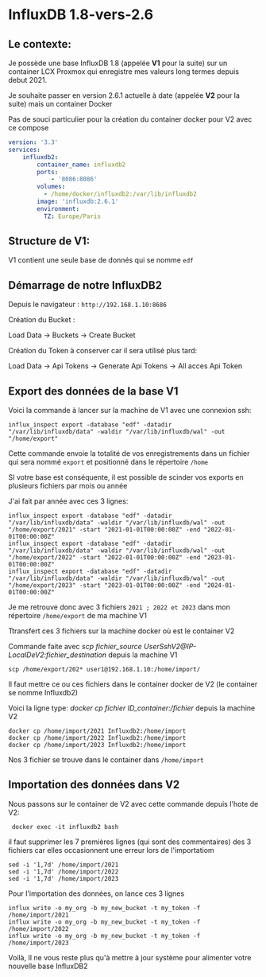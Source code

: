 # InfluxDB 1.8-vers-2.6

## Le contexte:

Je possède une base InfluxDB 1.8  (appelée **V1** pour la suite) sur un container LCX Proxmox qui enregistre mes valeurs long termes depuis debut 2021.

Je souhaite passer en version 2.6.1 actuelle à date (appelée **V2** pour la suite) mais un container Docker

Pas de souci particulier pour la création du container docker pour V2 avec ce compose
```yaml
version: '3.3'
services:
    influxdb2:
        container_name: influxdb2
        ports:
            - '8086:8086'
        volumes: 
          - /home/docker/influxdb2:/var/lib/influxdb2
        image: 'influxdb:2.6.1'
        environment:
          TZ: Europe/Paris
  ```
  
## Structure de V1:
V1 contient une seule base de donnés qui se nomme ``edf``

## Démarrage de notre InfluxDB2 
Depuis le navigateur : `` http://192.168.1.10:8686 ``

Création du Bucket :

Load Data -> Buckets -> Create Bucket

Création du Token à conserver car il sera utilisé plus tard:

Load Data -> Api Tokens -> Generate Api Tokens -> All acces Api Token



## Export des données de la base V1
Voici la commande à lancer sur la machine de V1 avec une connexion ssh:

`` influx_inspect export -database "edf" -datadir "/var/lib/influxdb/data" -waldir "/var/lib/influxdb/wal" -out "/home/export" ``

Cette commande envoie la totalité de vos enregistrements dans un fichier qui sera nommé ``export`` et positionné dans le répertoire ``/home``

SI votre base est conséquente, il est possible de scinder vos exports en plusieurs fichiers par mois ou année

J'ai fait par année avec ces 3 lignes: 
```
influx_inspect export -database "edf" -datadir "/var/lib/influxdb/data" -waldir "/var/lib/influxdb/wal" -out "/home/export/2021" -start "2021-01-01T00:00:00Z" -end "2022-01-01T00:00:00Z"
influx_inspect export -database "edf" -datadir "/var/lib/influxdb/data" -waldir "/var/lib/influxdb/wal" -out "/home/export/2022" -start "2022-01-01T00:00:00Z" -end "2023-01-01T00:00:00Z"
influx_inspect export -database "edf" -datadir "/var/lib/influxdb/data" -waldir "/var/lib/influxdb/wal" -out "/home/export/2023" -start "2023-01-01T00:00:00Z" -end "2024-01-01T00:00:00Z"
```
Je me retrouve donc avec 3 fichiers `` 2021 ; 2022 et 2023 `` dans mon répertoire `` /home/export `` de ma machine V1

Ttransfert ces 3 fichiers sur la machine docker où est le container V2

Commande faite avec _scp fichier_source UserSshV2@IP-LocalDeV2:fichier_destination_ depuis la machine V1

``` scp /home/export/202* user1@192.168.1.10:/home/import/ ```

Il faut mettre ce ou ces fichiers dans le container docker de V2 (le container se nomme Influxdb2)

Voici la ligne type: _docker cp fichier ID_container:/fichier_ depuis la machine V2
```  
docker cp /home/import/2021 Influxdb2:/home/import
docker cp /home/import/2022 Influxdb2:/home/import
docker cp /home/import/2023 Influxdb2:/home/import

```
Nos 3 fichier se trouve dans le container dans ``/home/import``

## Importation des données dans V2

Nous passons sur le container de V2 avec cette commande depuis l'hote de V2:

`` docker exec -it influxdb2 bash``

il faut supprimer les 7 premières lignes (qui sont des commentaires) des 3 fichiers car elles occasionnent une erreur lors de l'importatiom
```
sed -i '1,7d' /home/import/2021
sed -i '1,7d' /home/import/2022
sed -i '1,7d' /home/import/2023
```

Pour l'importation des données, on lance ces 3 lignes
```
influx write -o my_org -b my_new_bucket -t my_token -f /home/import/2021
influx write -o my_org -b my_new_bucket -t my_token -f /home/import/2022
influx write -o my_org -b my_new_bucket -t my_token -f /home/import/2023
```
Voilà, Il ne vous reste plus qu'à mettre à jour système pour alimenter votre nouvelle base InfluxDB2

